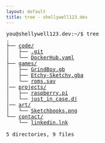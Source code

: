 ```yaml
---
layout: default
title: tree - shellywell123.dev
---
```

<pre>
you@shellywell123.dev:~/$ tree
.
├── <a href="./code/index.html">code/</a>
│   ├── <a href="https://github.com/Shellywell123">.git</a>
│   └── <a href="https://hub.docker.com/u/shellywell123">DockerHub.yaml</a>
├── <a href="./games/index.html">games/</a>
│   ├── <a href="./games/gb-grind-boy.html">GrindBoy.gb</a>
│   ├── <a href="./games/gba-etchy-sketchy.html">Etchy-Sketchy.gba</a>
│   └── <a href="./games/basement.html">roms.sav</a>
│── <a href="./projects/index.html">projects/</a>
│   ├── <a href="./projects/pi-craft.html">raspberry.pi</a>
│   └── <a href="./projects/beats-case.html">just_in_case.dj</a>
│── <a href="./art/index.html">art/</a>
│   └── <a href="./art/art-attack.html">Sketchbooks.png</a>
└── <a href="./contact/index.html">contact/</a>
    └── <a href="https://www.linkedin.com/in/ben-shellswell/">linkedin.lnk</a>

5 directories, 9 files
</pre>
